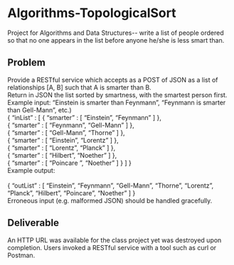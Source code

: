 # Algorithms-TopologicalSort
Project for Algorithms and Data Structures-- write a list of people ordered so that no one appears in the list before anyone he/she is less smart than.

## Problem
Provide a RESTful service which accepts as a POST of JSON as a list of relationships [A, B] such that A is smarter than B.  <br />Return in JSON the list sorted by smartness, with the smartest person first.
<br />Example input: “Einstein is smarter than Feynmann”, “Feynmann is smarter than Gell-Mann”, etc.)
<br />{ “inList” : [ { “smarter” : [ “Einstein”, “Feynmann” ] },
<br />	{ “smarter” : [ “Feynmann”, “Gell-Mann” ] }, 
<br />{ “smarter” : [ “Gell-Mann”, “Thorne” ] }, 
<br />{ “smarter” : [ “Einstein”, “Lorentz” ] }, 
<br />{ “smarter” : [ “Lorentz”, “Planck” ] }, 
<br />{ “smarter” : [ “Hilbert”, “Noether” ] }, 
<br />{ “smarter” : [ “Poincare ”, “Noether” ] } ] } 
<br />Example output: 	
<br />{ “outList” : [ “Einstein”, “Feynmann”, “Gell-Mann”, “Thorne”, “Lorentz”, “Planck”,
 		“Hilbert”, “Poincare”, “Noether” ] } 
<br />Erroneous input (e.g. malformed JSON) should be handled gracefully.  

## Deliverable
An HTTP URL was available for the class project yet was destroyed upon completion. Users invoked a RESTful service with a tool such as curl or Postman.
